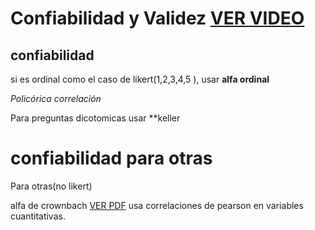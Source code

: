 # Confiabilidad y Validez [VER VIDEO](https://www.youtube.com/watch?v=YOSnRpz_C_I)


## confiabilidad

si es ordinal como el caso de likert(1,2,3,4,5 ), usar
**alfa ordinal**   

*Policórica correlación*

Para preguntas dicotomicas usar
**keller


# confiabilidad para otras

Para otras(no likert)

alfa de crownbach [VER PDF](https://iris.paho.org/bitstream/handle/10665.2/34939/v42e652018.pdf?sequence=1&isAllowed=y)
usa correlaciones de pearson en variables cuantitativas.





